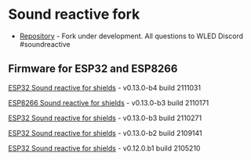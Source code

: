 # Sound reactive fork
-   [Repository](https://github.com/atuline/WLED) - Fork under development. All questions to WLED Discord #soundreactive
## Firmware for ESP32 and ESP8266
[ESP32 Sound reactive for shields](https://github.com/srg74/WLED-wemos-shield/tree/master/resources/Firmware/Sound_reactive/v0.13.0-b4) - v0.13.0-b4 build 2111031

[ESP8266 Sound reactive for shields](https://github.com/srg74/WLED-wemos-shield/tree/master/resources/Firmware/Sound_reactive/v0.13.0-b3) - v0.13.0-b3 build 2110171

[ESP32 Sound reactive for shields](https://github.com/srg74/WLED-wemos-shield/tree/master/resources/Firmware/Sound_reactive/v0.13.0-b3) - v0.13.0-b3 build 2110271

[ESP32 Sound reactive for shields](https://github.com/srg74/WLED-wemos-shield/tree/master/resources/Firmware/Sound_reactive/v0.13.0-b2) - v0.13.0-b2 build 2109141

[ESP32 Sound reactive for shields](htts://github.com/srg74/WLED-wemos-shield/tree/master/resources/Firmware/Sound_reactive/mini_shield) - v0.12.0.b1 build 2105210